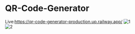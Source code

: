 # QR-Code-Generator
Live:https://qr-code-generator-production.up.railway.app/
![1](https://github.com/oguzcanaygun/QR-Code-Generator/assets/60397230/d45c2d18-caee-4463-9f20-4f901dff8810) <br>
![2](https://github.com/oguzcanaygun/QR-Code-Generator/assets/60397230/d4b38a33-2f91-45af-a6b0-abb1c971fb5b)
